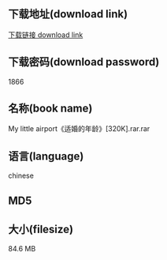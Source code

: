 ## 下载地址(download link)
[下载链接 download link](https://voluble-croquembouche-d321dc.netlify.app/?s=My+little+airport%E3%80%8A%E9%80%82%E5%A9%9A%E7%9A%84%E5%B9%B4%E9%BE%84%E3%80%8B%5B320K%5D.rar)

## 下载密码(download password)
1866

## 名称(book name)
My little airport《适婚的年龄》[320K].rar.rar

## 语言(language)
chinese

## MD5


## 大小(filesize)
84.6 MB
